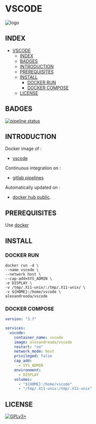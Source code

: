 # VSCODE

![logo](https://assets.gitlab-static.net/uploads/-/system/project/avatar/13865455/1200px-Visual_Studio_Code_1.35_icon.svg.png)

## INDEX

- [VSCODE](#vscode)
  - [INDEX](#index)
  - [BADGES](#badges)
  - [INTRODUCTION](#introduction)
  - [PREREQUISITES](#prerequisites)
  - [INSTALL](#install)
    - [DOCKER RUN](#docker-run)
    - [DOCKER COMPOSE](#docker-compose)
  - [LICENSE](#license)

## BADGES

[![pipeline status](https://gitlab.com/oda-alexandre/vscode/badges/master/pipeline.svg)](https://gitlab.com/oda-alexandre/vscode/commits/master)

## INTRODUCTION

Docker image of :

- [vscode](https://code.visualstudio.com/)

Continuous integration on :

- [gitlab pipelines](https://gitlab.com/oda-alexandre/vscode/pipelines)

Automatically updated on :

- [docker hub public](https://hub.docker.com/r/alexandreoda/vscode/).

## PREREQUISITES

Use [docker](https://www.docker.com)

## INSTALL

### DOCKER RUN

```\
docker run -d \
--name vscode \
--network host \
--cap-add=SYS_ADMIN \
-e DISPLAY \
-v /tmp/.X11-unix/:/tmp/.X11-unix/ \
-v ${HOME}:/home/vscode \
alexandreoda/vscode
```

### DOCKER COMPOSE

```yml
version: "3.7"

services:
  vscode:
    container_name: vscode
    image: alexandreoda/vscode
    restart: "no"
    network_mode: host
    privileged: false
    cap_add:
      - SYS_ADMIN
    environment:
      - DISPLAY
    volumes:
      - "${HOME}:/home/vscode"
      - "/tmp/.X11-unix:/tmp/.X11-unix"
```

## LICENSE

[![GPLv3+](http://gplv3.fsf.org/gplv3-127x51.png)](https://gitlab.com/oda-alexandre/vscode/blob/master/LICENSE)
